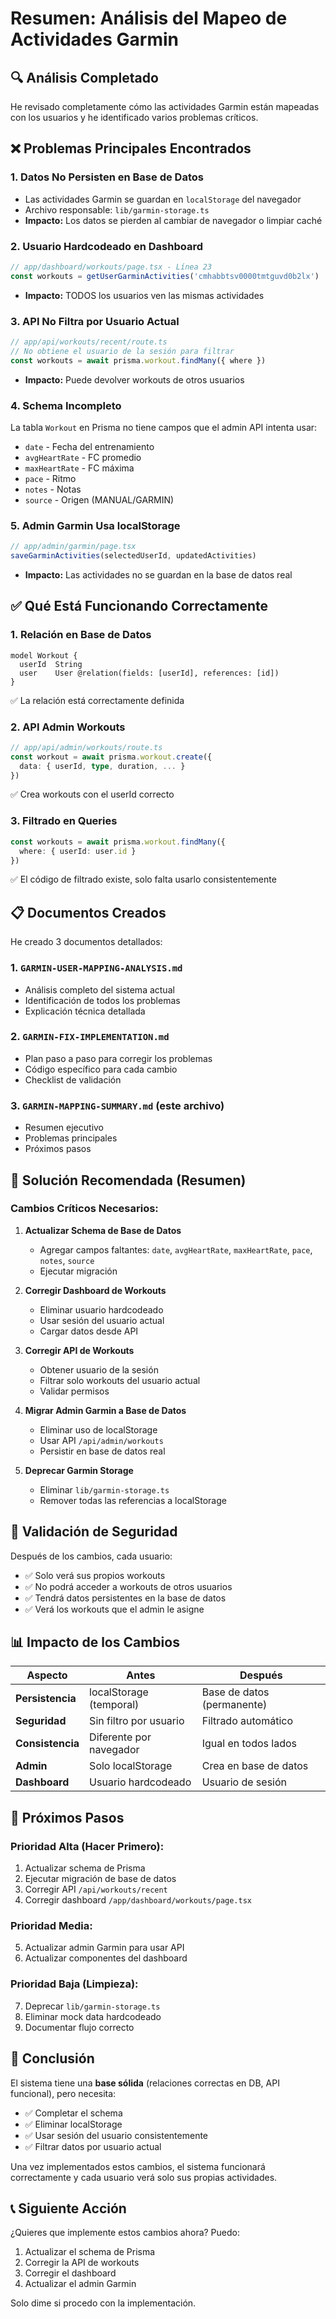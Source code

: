 # Resumen: Análisis del Mapeo de Actividades Garmin

## 🔍 Análisis Completado

He revisado completamente cómo las actividades Garmin están mapeadas con los usuarios y he identificado varios problemas críticos.

## ❌ Problemas Principales Encontrados

### 1. **Datos No Persisten en Base de Datos**
- Las actividades Garmin se guardan en `localStorage` del navegador
- Archivo responsable: `lib/garmin-storage.ts`
- **Impacto:** Los datos se pierden al cambiar de navegador o limpiar caché

### 2. **Usuario Hardcodeado en Dashboard**
```typescript
// app/dashboard/workouts/page.tsx - Línea 23
const workouts = getUserGarminActivities('cmhabbtsv0000tmtguvd0b2lx')
```
- **Impacto:** TODOS los usuarios ven las mismas actividades

### 3. **API No Filtra por Usuario Actual**
```typescript
// app/api/workouts/recent/route.ts
// No obtiene el usuario de la sesión para filtrar
const workouts = await prisma.workout.findMany({ where })
```
- **Impacto:** Puede devolver workouts de otros usuarios

### 4. **Schema Incompleto**
La tabla `Workout` en Prisma no tiene campos que el admin API intenta usar:
- `date` - Fecha del entrenamiento
- `avgHeartRate` - FC promedio
- `maxHeartRate` - FC máxima
- `pace` - Ritmo
- `notes` - Notas
- `source` - Origen (MANUAL/GARMIN)

### 5. **Admin Garmin Usa localStorage**
```typescript
// app/admin/garmin/page.tsx
saveGarminActivities(selectedUserId, updatedActivities)
```
- **Impacto:** Las actividades no se guardan en la base de datos real

## ✅ Qué Está Funcionando Correctamente

### 1. **Relación en Base de Datos**
```prisma
model Workout {
  userId  String
  user    User @relation(fields: [userId], references: [id])
}
```
✅ La relación está correctamente definida

### 2. **API Admin Workouts**
```typescript
// app/api/admin/workouts/route.ts
const workout = await prisma.workout.create({
  data: { userId, type, duration, ... }
})
```
✅ Crea workouts con el userId correcto

### 3. **Filtrado en Queries**
```typescript
const workouts = await prisma.workout.findMany({
  where: { userId: user.id }
})
```
✅ El código de filtrado existe, solo falta usarlo consistentemente

## 📋 Documentos Creados

He creado 3 documentos detallados:

### 1. `GARMIN-USER-MAPPING-ANALYSIS.md`
- Análisis completo del sistema actual
- Identificación de todos los problemas
- Explicación técnica detallada

### 2. `GARMIN-FIX-IMPLEMENTATION.md`
- Plan paso a paso para corregir los problemas
- Código específico para cada cambio
- Checklist de validación

### 3. `GARMIN-MAPPING-SUMMARY.md` (este archivo)
- Resumen ejecutivo
- Problemas principales
- Próximos pasos

## 🎯 Solución Recomendada (Resumen)

### Cambios Críticos Necesarios:

1. **Actualizar Schema de Base de Datos**
   - Agregar campos faltantes: `date`, `avgHeartRate`, `maxHeartRate`, `pace`, `notes`, `source`
   - Ejecutar migración

2. **Corregir Dashboard de Workouts**
   - Eliminar usuario hardcodeado
   - Usar sesión del usuario actual
   - Cargar datos desde API

3. **Corregir API de Workouts**
   - Obtener usuario de la sesión
   - Filtrar solo workouts del usuario actual
   - Validar permisos

4. **Migrar Admin Garmin a Base de Datos**
   - Eliminar uso de localStorage
   - Usar API `/api/admin/workouts`
   - Persistir en base de datos real

5. **Deprecar Garmin Storage**
   - Eliminar `lib/garmin-storage.ts`
   - Remover todas las referencias a localStorage

## 🔐 Validación de Seguridad

Después de los cambios, cada usuario:
- ✅ Solo verá sus propios workouts
- ✅ No podrá acceder a workouts de otros usuarios
- ✅ Tendrá datos persistentes en la base de datos
- ✅ Verá los workouts que el admin le asigne

## 📊 Impacto de los Cambios

| Aspecto | Antes | Después |
|---------|-------|---------|
| **Persistencia** | localStorage (temporal) | Base de datos (permanente) |
| **Seguridad** | Sin filtro por usuario | Filtrado automático |
| **Consistencia** | Diferente por navegador | Igual en todos lados |
| **Admin** | Solo localStorage | Crea en base de datos |
| **Dashboard** | Usuario hardcodeado | Usuario de sesión |

## 🚀 Próximos Pasos

### Prioridad Alta (Hacer Primero):
1. Actualizar schema de Prisma
2. Ejecutar migración de base de datos
3. Corregir API `/api/workouts/recent`
4. Corregir dashboard `/app/dashboard/workouts/page.tsx`

### Prioridad Media:
5. Actualizar admin Garmin para usar API
6. Actualizar componentes del dashboard

### Prioridad Baja (Limpieza):
7. Deprecar `lib/garmin-storage.ts`
8. Eliminar mock data hardcodeado
9. Documentar flujo correcto

## 📝 Conclusión

El sistema tiene una **base sólida** (relaciones correctas en DB, API funcional), pero necesita:
- ✅ Completar el schema
- ✅ Eliminar localStorage
- ✅ Usar sesión del usuario consistentemente
- ✅ Filtrar datos por usuario actual

Una vez implementados estos cambios, el sistema funcionará correctamente y cada usuario verá solo sus propias actividades.

## 📞 Siguiente Acción

¿Quieres que implemente estos cambios ahora? Puedo:
1. Actualizar el schema de Prisma
2. Corregir la API de workouts
3. Corregir el dashboard
4. Actualizar el admin Garmin

Solo dime si procedo con la implementación.
